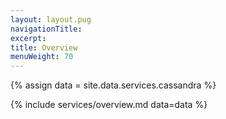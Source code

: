```yaml
---
layout: layout.pug
navigationTitle:
excerpt:
title: Overview
menuWeight: 70
---
```

{% assign data = site.data.services.cassandra %}

{% include services/overview.md data=data %}

